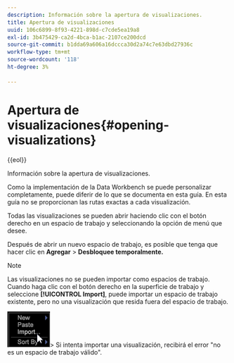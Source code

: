 ```yaml
---
description: Información sobre la apertura de visualizaciones.
title: Apertura de visualizaciones
uuid: 106c6899-8f93-4221-898d-c7cde5ea19a8
exl-id: 3b475429-ca2d-4bca-b1ac-2107ce200dcd
source-git-commit: b1dda69a606a16dccca30d2a74c7e63dbd27936c
workflow-type: tm+mt
source-wordcount: '118'
ht-degree: 3%

---
```


# Apertura de visualizaciones{#opening-visualizations}

{{eol}}

Información sobre la apertura de visualizaciones.

Como la implementación de la Data Workbench se puede personalizar completamente, puede diferir de lo que se documenta en esta guía. En esta guía no se proporcionan las rutas exactas a cada visualización.

Todas las visualizaciones se pueden abrir haciendo clic con el botón derecho en un espacio de trabajo y seleccionando la opción de menú que desee.

Después de abrir un nuevo espacio de trabajo, es posible que tenga que hacer clic en **Agregar** > **Desbloquee temporalmente.**

>[!NOTE]
>
>Las visualizaciones no se pueden importar como espacios de trabajo. Cuando haga clic con el botón derecho en la superficie de trabajo y seleccione **[!UICONTROL Import]**, puede importar un espacio de trabajo existente, pero no una visualización que resida fuera del espacio de trabajo.
>
>![](assets/import_workspace.png)>
>Si intenta importar una visualización, recibirá el error &quot;no es un espacio de trabajo válido&quot;.
